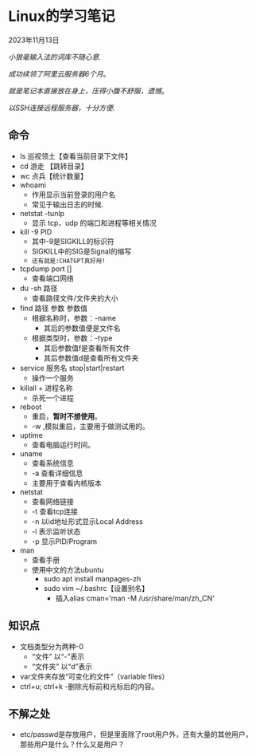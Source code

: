 # Linux的学习笔记

2023年11月13日

*小狼毫输入法的词库不随心意*.

*成功续领了阿里云服务器6个月*。

*就是笔记本直接放在身上，压得小腹不舒服，遗憾*。

*以SSH连接远程服务器，十分方便*.

## 命令

- ls 巡视领土【查看当前目录下文件】
- cd 游走 【跳转目录】
- wc 点兵【统计数量】
- whoami
  - 作用显示当前登录的用户名
  - 常见于输出日志的时候.
- netstat -tunlp
  - 显示 tcp，udp 的端口和进程等相关情况
- kill -9 PID
  - 其中-9是SIGKILL的标识符
  - SIGKILL中的SIG是Signal的缩写
  - `还有就是:CHATGPT真好用!`
- tcpdump port []
  - 查看端口网络
- du -sh 路径
  - 查看路径文件/文件夹的大小
- find 路径 参数 参数值
  - 根据名称时，参数：-name
    - 其后的参数值便是文件名
  - 根据类型时，参数：-type
    - 其后参数值f是查看所有文件
    - 其后参数值d是查看所有文件夹
- service 服务名 stop|start|restart
  - 操作一个服务
- killall + 进程名称
  - 杀死一个进程
- reboot
  - 重启，**暂时不想使用**。
  - -w ,模拟重启，主要用于做测试用的。
- uptime
  - 查看电脑运行时间。
- uname
  - 查看系统信息
  - -a 查看详细信息
  - 主要用于查看内核版本
- netstat
  - 查看网络链接
  - -t 查看tcp连接
  - -n 以id地址形式显示Local Address
  - -l 表示监听状态
  - -p 显示PID/Program
- man
  - 查看手册
  - 使用中文的方法ubuntu
    - sudo apt install manpages-zh
    - sudo vim ~/.bashrc【设置别名】
      - 插入alias cman='man -M /usr/share/man/zh_CN'

## 知识点

- 文档类型分为两种-0
  - “文件” 以“-”表示
  - “文件夹” 以“d”表示
- var文件夹存放“可变化的文件”（variable files）
- ctrl+u; ctrl+k
  -删除光标前和光标后的内容。

## 不解之处

- etc/passwd是存放用户，但是里面除了root用户外，还有大量的其他用户，那些用户是什么？什么又是用户？
